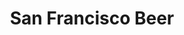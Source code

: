 ---
title: San Francisco Beer
category: North America
image: /assets/list_images/placeholder.png
maps_url: https://maps.app.goo.gl/JaZ3RDjWYGxB2sXV8
---